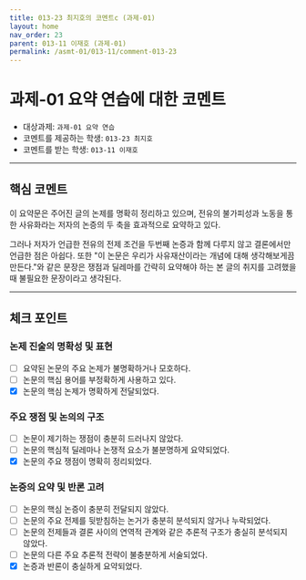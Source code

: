 ```yaml
---
title: 013-23 최지호의 코멘트c (과제-01) 
layout: home
nav_order: 23
parent: 013-11 이재호 (과제-01)
permalink: /asmt-01/013-11/comment-013-23
---
```


# 과제-01 요약 연습에 대한 코멘트

- 대상과제: `과제-01 요약 연습`
- 코멘트를 제공하는 학생: `013-23 최지호` 
- 코멘트를 받는 학생: `013-11 이재호` 

---

## 핵심 코멘트

이 요약문은 주어진 글의 논제를 명확히 정리하고 있으며, 전유의 불가피성과 노동을 통한 사유화라는 저자의 논증의 두 축을 효과적으로 요약하고 있다. 

그러나 저자가 언급한 전유의 전제 조건을 두번째 논증과 함께 다루지 않고 결론에서만 언급한 점은 아쉽다. 또한 "이 논문은 우리가 사유재산이라는 개념에 대해 생각해보게끔 만든다."와 같은 문장은 쟁점과 딜레마를 간략히 요약해야 하는 본 글의 취지를 고려했을 때 불필요한 문장이라고 생각된다. 

---

## 체크 포인트

### 논제 진술의 명확성 및 표현  
- [ ] 요약된 논문의 주요 논제가 불명확하거나 모호하다.  
- [ ] 논문의 핵심 용어를 부정확하게 사용하고 있다.  
- [x] 논문의 핵심 논제가 명확하게 전달되었다.  

### 주요 쟁점 및 논의의 구조  
- [ ] 논문이 제기하는 쟁점이 충분히 드러나지 않았다.  
- [ ] 논문의 핵심적 딜레마나 논쟁적 요소가 불분명하게 요약되었다.  
- [x] 논문의 주요 쟁점이 명확히 정리되었다.  

### 논증의 요약 및 반론 고려  
- [ ] 논문의 핵심 논증이 충분히 전달되지 않았다.  
- [ ] 논문의 주요 전제를 뒷받침하는 논거가 충분히 분석되지 않거나 누락되었다.  
- [ ] 논문의 전제들과 결론 사이의 연역적 관계와 같은 추론적 구조가 충실히 분석되지 않았다.  
- [ ] 논문의 다른 주요 추론적 전략이 불충분하게 서술되었다.
- [x] 논증과 반론이 충실하게 요약되었다. 